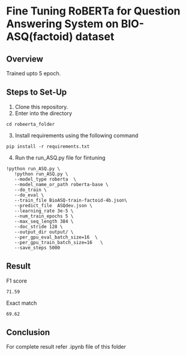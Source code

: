 # Fine Tuning RoBERTa for Question Answering System on BIO-ASQ(factoid) dataset



## Overview
Trained upto 5 epoch. 

## Steps to Set-Up

 1. Clone this repository.
 2. Enter into the directory

 ```
 cd robeerta_folder
 ```
 3. Install requirements using the following command
 ```
 pip install -r requirements.txt
 ```
 4. Run the run_ASQ.py file for fintuning
 ```
 !python run_ASQ.py \
    !python run_ASQ.py \
    --model_type roberta  \
    --model_name_or_path roberta-base \
    --do_train \
    --do_eval \
    --train_file BioASQ-train-factoid-4b.json\
    --predict_file  ASQdev.json \
    --learning_rate 3e-5 \
    --num_train_epochs 5 \
    --max_seq_length 384 \
    --doc_stride 128 \
    --output_dir output/ \
    --per_gpu_eval_batch_size=16  \
    --per_gpu_train_batch_size=16   \
    --save_steps 5000
 ```
 
## Result

F1 score

 ```
71.59
 ```

Exact match

 ```
69.62
 ```
## Conclusion

For complete result refer .ipynb file of this folder





